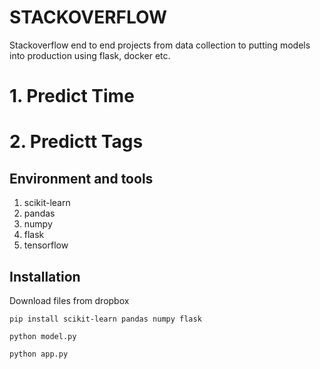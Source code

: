 # STACKOVERFLOW
Stackoverflow end to end projects from data collection to putting models into production using flask, docker etc.



# 1. Predict Time
# 2. Predictt Tags


## Environment and tools
1. scikit-learn
2. pandas
3. numpy
4. flask
5. tensorflow

## Installation

Download files from dropbox 

`pip install scikit-learn pandas numpy flask`

`python model.py`

`python app.py`





